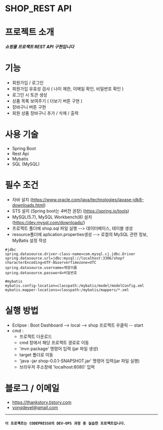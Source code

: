 # SHOP_REST API

# 프로젝트 소개
  ***쇼핑몰 프로젝트 REST API 구현입니다***
  
# 기능
  - 회원가입 / 로그인
  - 회원가입 유효성 검사 ( 나이 제한, 이메일 확인, 비밀번호 확인 )
  - 로그인 시 토큰 생성
  - 상품 목록 보여주기 ( 더보기 버튼 구현 )
  - 장바구니 버튼 구현
  - 회원 상품 장바구니 추가 / 삭제 / 출력

# 사용 기술
  - Spring Boot
  - Rest Api
  - Mybatis
  - SQL (MySQL)
  
# 필수 조건 
 - 자바 설치 (https://www.oracle.com/java/technologies/javase-jdk8-downloads.html)
 - STS 설치 (Spring boot는 4버전 권장) (https://spring.io/tools)
 - MySQL(5.7), MySQL Workbench(8) 설치 (https://dev.mysql.com/downloads/)
 - 프로젝트 폴더에 shop.sql 파일 실행 --> 데이터베이스, 테이블 생성
 - resource폴더에 aplication.properties생성 --> 로컬의 MySQL 관련 정보, MyBatis 설정 작성
 ```
 #jdbc 
spring.datasource.driver-class-name=com.mysql.cj.jdbc.Driver
spring.datasource.url=jdbc:mysql://localhost:3306/shop?characterEncoding=UTF-8&serverTimezone=UTC
spring.datasource.username=계정이름
spring.datasource.password=비밀번호

#mybatis
mybatis.config-location=classpath:/mybatis/model/modelConfig.xml
mybatis.mapper-locations=classpath:/mybatis/mappers/*.xml

 ```
 
# 실행 방법
 - Eclipse : Boot Dashboard --> local --> shop 프로젝트 우클릭 -- start
 - cmd : 
   - 프로젝트 다운로드 
   - cmd 창에서 해당 프로젝트 경로로 이동
   - 'mvn package' 명령어 입력 (jar 파일 생성) 
   - target 폴더로 이동 
   - 'java -jar shop-0.0.1-SNAPSHOT.jar' 명령어 입력(jar 파일 실행) 
   - 브라우저 주소창에 'localhost:8080' 입력

# 블로그 / 이메일
 - https://thankstory.tistory.com
 - yongdevel@gmail.com
 
---

#### ````이 프로젝트는 CODEPRESSO의 DEV-OPS 과정 중 실습한 프로젝트입니다.````
